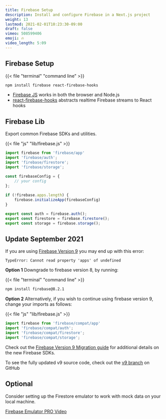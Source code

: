 ```yaml
---
title: Firebase Setup
description: Install and configure Firebase in a Next.js project
weight: 13
lastmod: 2021-02-01T10:23:30-09:00
draft: false
vimeo: 508599406
emoji: 🔥
video_length: 5:09
---
```


## Firebase Setup

{{< file "terminal" "command line" >}}
```bash
npm install firebase react-firebase-hooks
```

- [Firebase JS](https://firebase.google.com/docs/web/setup) works in both the browser and Node.js
- [react-firebase-hooks](https://www.npmjs.com/package/react-firebase-hooks) abstracts realtime Firebase streams to React hooks 

## Firebase Lib

Export common Firebase SDKs and utilities.

{{< file "js" "lib/firebase.js" >}}
```javascript
import firebase from 'firebase/app'
import 'firebase/auth';
import 'firebase/firestore';
import 'firebase/storage';

const firebaseConfig = {
    // your config
};
  
if (!firebase.apps.length) {
    firebase.initializeApp(firebaseConfig)
}

export const auth = firebase.auth();
export const firestore = firebase.firestore();
export const storage = firebase.storage();
```

## Update September 2021

If you are using [Firebase Version 9](/lessons/firebase-v9-migration/) you may end up with this error:

```
TypeError: Cannot read property 'apps' of undefined
```

**Option 1** Downgrade to firebase version 8, by running:

{{< file "terminal" "command line" >}}
```bash
npm install firebase@8.2.1
```


**Option 2** Alternatively, if you wish to continue using firebase version 9, change your imports as follows:


{{< file "js" "lib/firebase.js" >}}
```javascript
import firebase from 'firebase/compat/app'
import 'firebase/compat/auth';
import 'firebase/compat/firestore';
import 'firebase/compat/storage';
```

Check out the [Firebase Version 9 Migration guide](/lessons/firebase-v9-migration/) for additional details on the new Firebase SDKs.

To see the fully updated v9 source code, check out the [v9 branch](https://github.com/fireship-io/next-firebase-course/tree/firebase-v9) on GitHub


## Optional

Consider setting up the Firestore emulator to work with mock data on your local machine.

[Firebase Emulator PRO Video](/lessons/firebase-emulator-advanced/)

